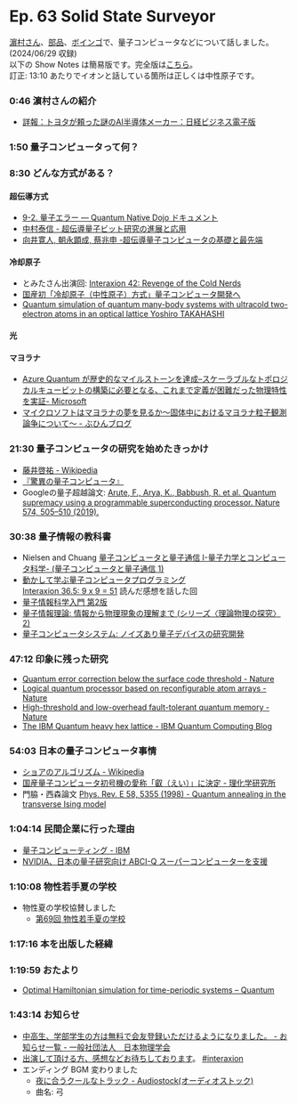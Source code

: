 # Ep. 63 Solid State Surveyor

[濵村さん](https://twitter.com/ikkoham)、[部品](https://twitter.com/tjmlab)、[ボインゴ](https://x.com/toshakuukan)で、量子コンピュータなどについて話しました。 (2024/06/29 収録)  
以下の Show Notes は簡易版です。完全版は[こちら](https://interaxion-podcast.github.io/64)。  
訂正: 13:10 あたりでイオンと話している箇所は正しくは中性原子です。

### 0:46 濵村さんの紹介

- [詳報：トヨタが頼った謎のAI半導体メーカー：日経ビジネス電子版](https://business.nikkei.com/atcl/report/17/ai/051700001/)

### 1:50 量子コンピュータって何？

### 8:30 どんな方式がある？

#### 超伝導方式

- [9-2. 量子エラー — Quantum Native Dojo ドキュメント](https://dojo.qulacs.org/ja/latest/notebooks/9.2_quantum_error_correction.html)
- [中村泰信 - 超伝導量子ビット研究の進展と応用](https://www.jstage.jst.go.jp/article/oubutsu/90/4/90_209/_article/-char/ja/)
- [向井寛人, 朝永顕成, 蔡兆申 -超伝導量子コンピュータの基礎と最先端](https://www.jstage.jst.go.jp/article/jcsj/53/5/53_278/_article/-char/ja/)

#### 冷却原子

- とみたさん出演回: [Interaxion 42: Revenge of the Cold Nerds](https://interaxion-podcast.github.io/42)
- [国産初「冷却原子（中性原子）方式」量子コンピュータ開発へ](https://www.ims.ac.jp/news/2024/02/0227.html)
- [Quantum simulation of quantum many-body systems with ultracold two-electron atoms in an optical lattice Yoshiro TAKAHASHI](https://www.jstage.jst.go.jp/article/pjab/98/4/98_PJA9804B-01/_html/-char/en)

#### 光

#### マヨラナ

- [Azure Quantum が歴史的なマイルストーンを達成–スケーラブルなトポロジカルキュービットの構築に必要となる、これまで定義が困難だった物理特性を実証- Microsoft](https://news.microsoft.com/ja-jp/features/220325-azure-quantum-majorana-topological-qubit/)
- [マイクロソフトはマヨラナの夢を見るか～固体中におけるマヨラナ粒子観測論争について～ - ぶひんブログ](https://buhin-blog.blogspot.com/2022/08/blog-post.html)

### 21:30 量子コンピュータの研究を始めたきっかけ

- [藤井啓祐 - Wikipedia](https://ja.wikipedia.org/wiki/%E8%97%A4%E4%BA%95%E5%95%93%E7%A5%90)
- [『驚異の量子コンピュータ』](https://amzn.to/3UMnmvp)
- Googleの量子超越論文: [Arute, F., Arya, K., Babbush, R. et al. Quantum supremacy using a programmable superconducting processor. Nature 574, 505–510 (2019).](https://www.nature.com/articles/s41586-019-1666-5)

### 30:38 量子情報の教科書

- Nielsen and Chuang [量子コンピュータと量子通信 I-量子力学とコンピュータ科学- (量子コンピュータと量子通信 1)](https://amzn.to/4f9Q4Oy)
- [動かして学ぶ量子コンピュータプログラミング](https://amzn.to/4hDa0eJ)  
  [Interaxion 36.5: 9 x 9 = 51](https://interaxion-podcast.github.io/36-5) 読んだ感想を話した回
- [量子情報科学入門 第2版](https://amzn.to/4fex2GN)
- [量子情報理論: 情報から物理現象の理解まで (シリーズ〈理論物理の探究〉 2)](https://amzn.to/4dZfeye)
- [量子コンピュータシステム: ノイズあり量子デバイスの研究開発](https://amzn.to/3UaTFn9)

### 47:12 印象に残った研究

- [Quantum error correction below the surface code threshold - Nature](https://www.nature.com/articles/s41586-024-08449-y)
- [Logical quantum processor based on reconfigurable atom arrays - Nature](https://www.nature.com/articles/s41586-023-06927-3)
- [High-threshold and low-overhead fault-tolerant quantum memory - Nature](https://www.nature.com/articles/s41586-024-07107-7)
- [The IBM Quantum heavy hex lattice - IBM Quantum Computing Blog](https://www.ibm.com/quantum/blog/heavy-hex-lattice)

### 54:03 日本の量子コンピュータ事情

- [ショアのアルゴリズム - Wikipedia](https://ja.wikipedia.org/wiki/%E3%82%B7%E3%83%A7%E3%82%A2%E3%81%AE%E3%82%A2%E3%83%AB%E3%82%B4%E3%83%AA%E3%82%BA%E3%83%A0)
- [国産量子コンピュータ初号機の愛称「叡（えい）」に決定 - 理化学研究所](https://www.riken.jp/pr/news/2023/20231005_1/index.html)
- 門脇・西森論文 [Phys. Rev. E 58, 5355 (1998) - Quantum annealing in the transverse Ising model](https://journals.aps.org/pre/abstract/10.1103/PhysRevE.58.5355)  

### 1:04:14 民間企業に行った理由

- [量子コンピューティング - IBM](https://www.ibm.com/jp-ja/quantum)
- [NVIDIA、日本の量子研究向け ABCI-Q スーパーコンピューターを支援](https://www.nvidia.com/ja-jp/about-nvidia/press-releases/2024/nvidia-powers-japans-abci-q-supercomputer-for-quantum-research/)

### 1:10:08 物性若手夏の学校

- 物性夏の学校協賛しました
  - [第69回 物性若手夏の学校](https://cmpss.jp/cooperation.php)

### 1:17:16 本を出版した経緯

### 1:19:59 おたより

- [Optimal Hamiltonian simulation for time-periodic systems – Quantum](https://quantum-journal.org/papers/q-2023-03-28-962/)

### 1:43:14 お知らせ

- [中高生、学部学生の方は無料で会友登録いただけるようになりました。 - お知らせ一覧 - 一般社団法人　日本物理学会](https://www.jps.or.jp/information/2024/05/kaiyu.php)
- [出演して頂ける方、感想などお待ちしております](https://interaxion-podcast.github.io/feedback/)。 [#interaxion](https://twitter.com/hashtag/interaxion)
- エンディング BGM 変わりました
  - [夜に合うクールなトラック - Audiostock(オーディオストック)](https://audiostock.jp/audio/1409484)
  - 曲名: 弓
